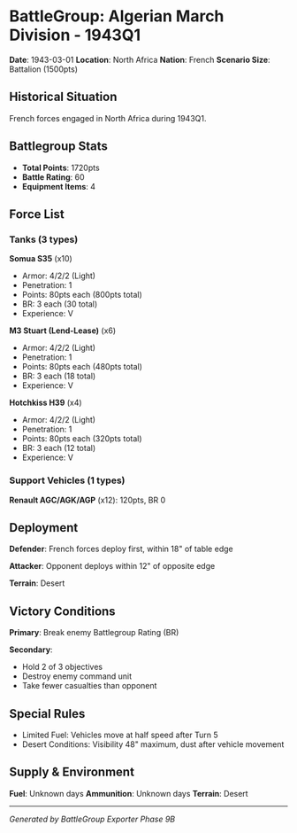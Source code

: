 # BattleGroup: Algerian March Division - 1943Q1

**Date**: 1943-03-01
**Location**: North Africa
**Nation**: French
**Scenario Size**: Battalion (1500pts)

## Historical Situation

French forces engaged in North Africa during 1943Q1.

## Battlegroup Stats

- **Total Points**: 1720pts
- **Battle Rating**: 60
- **Equipment Items**: 4

## Force List

### Tanks (3 types)

**Somua S35** (x10)
- Armor: 4/2/2 (Light)
- Penetration: 1
- Points: 80pts each (800pts total)
- BR: 3 each (30 total)
- Experience: V

**M3 Stuart (Lend-Lease)** (x6)
- Armor: 4/2/2 (Light)
- Penetration: 1
- Points: 80pts each (480pts total)
- BR: 3 each (18 total)
- Experience: V

**Hotchkiss H39** (x4)
- Armor: 4/2/2 (Light)
- Penetration: 1
- Points: 80pts each (320pts total)
- BR: 3 each (12 total)
- Experience: V

### Support Vehicles (1 types)

**Renault AGC/AGK/AGP** (x12): 120pts, BR 0

## Deployment

**Defender**: French forces deploy first, within 18" of table edge

**Attacker**: Opponent deploys within 12" of opposite edge

**Terrain**: Desert

## Victory Conditions

**Primary**: Break enemy Battlegroup Rating (BR)

**Secondary**:
- Hold 2 of 3 objectives
- Destroy enemy command unit
- Take fewer casualties than opponent

## Special Rules

- Limited Fuel: Vehicles move at half speed after Turn 5
- Desert Conditions: Visibility 48" maximum, dust after vehicle movement

## Supply & Environment

**Fuel**: Unknown days
**Ammunition**: Unknown days
**Terrain**: Desert

---

*Generated by BattleGroup Exporter Phase 9B*
